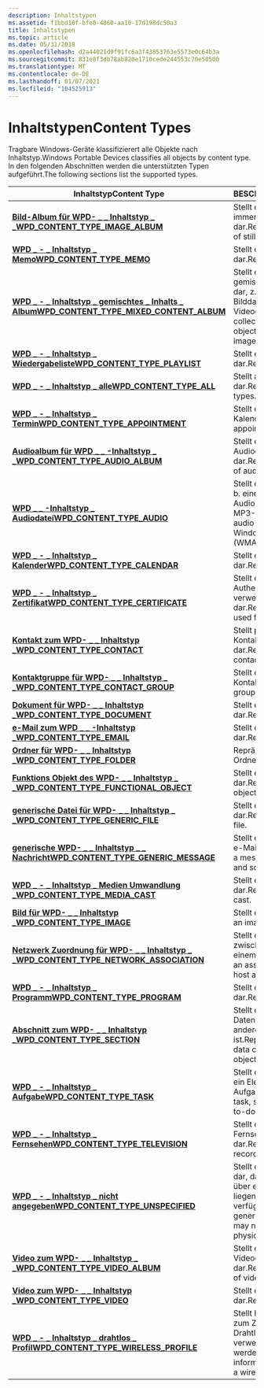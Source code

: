 ```yaml
---
description: Inhaltstypen
ms.assetid: f1bbd10f-bfe8-4860-aa10-17d198dc50a3
title: Inhaltstypen
ms.topic: article
ms.date: 05/31/2018
ms.openlocfilehash: d2a44021d9f91fc6a3f43853763e5573e0c64b3a
ms.sourcegitcommit: 831e8f3db78ab820e1710cede244553c70e50500
ms.translationtype: MT
ms.contentlocale: de-DE
ms.lasthandoff: 01/07/2021
ms.locfileid: "104525913"
---
```

# <a name="content-types"></a><span data-ttu-id="0bbae-103">Inhaltstypen</span><span class="sxs-lookup"><span data-stu-id="0bbae-103">Content Types</span></span>

<span data-ttu-id="0bbae-104">Tragbare Windows-Geräte klassifizierert alle Objekte nach Inhaltstyp.</span><span class="sxs-lookup"><span data-stu-id="0bbae-104">Windows Portable Devices classifies all objects by content type.</span></span> <span data-ttu-id="0bbae-105">In den folgenden Abschnitten werden die unterstützten Typen aufgeführt.</span><span class="sxs-lookup"><span data-stu-id="0bbae-105">The following sections list the supported types.</span></span>



| <span data-ttu-id="0bbae-106">Inhaltstyp</span><span class="sxs-lookup"><span data-stu-id="0bbae-106">Content Type</span></span>                                                                              | <span data-ttu-id="0bbae-107">BESCHREIBUNG</span><span class="sxs-lookup"><span data-stu-id="0bbae-107">Description</span></span>                                                                                 |
|-------------------------------------------------------------------------------------------|---------------------------------------------------------------------------------------------|
| [<span data-ttu-id="0bbae-108">**Bild-Album für WPD- \_ \_ Inhaltstyp \_ \_**</span><span class="sxs-lookup"><span data-stu-id="0bbae-108">**WPD\_CONTENT\_TYPE\_IMAGE\_ALBUM**</span></span>](wpd-content-type-image-album.md)                  | <span data-ttu-id="0bbae-109">Stellt eine Auflistung von immer noch Bildern dar.</span><span class="sxs-lookup"><span data-stu-id="0bbae-109">Represents a collection of still images.</span></span>                                                    |
| [<span data-ttu-id="0bbae-110">**WPD \_ - \_ Inhaltstyp \_ Memo**</span><span class="sxs-lookup"><span data-stu-id="0bbae-110">**WPD\_CONTENT\_TYPE\_MEMO**</span></span>](wpd-content-type-memo.md)                                 | <span data-ttu-id="0bbae-111">Stellt ein Memo dar.</span><span class="sxs-lookup"><span data-stu-id="0bbae-111">Represents a memo.</span></span>                                                                          |
| [<span data-ttu-id="0bbae-112">**WPD \_ - \_ Inhaltstyp \_ gemischtes \_ Inhalts \_ Album**</span><span class="sxs-lookup"><span data-stu-id="0bbae-112">**WPD\_CONTENT\_TYPE\_MIXED\_CONTENT\_ALBUM**</span></span>](wpd-content-type-mixed-content-album.md) | <span data-ttu-id="0bbae-113">Stellt eine Auflistung von gemischten Medienobjekten dar, z. b. Audiodateien, Bilddateien und Videodateien.</span><span class="sxs-lookup"><span data-stu-id="0bbae-113">Represents a collection of mixed media objects, for example, audio, image, and video files.</span></span> |
| [<span data-ttu-id="0bbae-114">**WPD \_ - \_ Inhaltstyp \_ Wiedergabeliste**</span><span class="sxs-lookup"><span data-stu-id="0bbae-114">**WPD\_CONTENT\_TYPE\_PLAYLIST**</span></span>](wpd-content-type-playlist.md)                         | <span data-ttu-id="0bbae-115">Stellt eine Wiedergabeliste dar.</span><span class="sxs-lookup"><span data-stu-id="0bbae-115">Represents a playlist.</span></span>                                                                      |
| [<span data-ttu-id="0bbae-116">**WPD \_ - \_ Inhaltstyp \_ alle**</span><span class="sxs-lookup"><span data-stu-id="0bbae-116">**WPD\_CONTENT\_TYPE\_ALL**</span></span>](wpd-content-type-all.md)                                   | <span data-ttu-id="0bbae-117">Stellt alle Objekttypen dar.</span><span class="sxs-lookup"><span data-stu-id="0bbae-117">Represents all object types.</span></span>                                                                |
| [<span data-ttu-id="0bbae-118">**WPD \_ - \_ Inhaltstyp \_ Termin**</span><span class="sxs-lookup"><span data-stu-id="0bbae-118">**WPD\_CONTENT\_TYPE\_APPOINTMENT**</span></span>](wpd-content-type-appointment.md)                   | <span data-ttu-id="0bbae-119">Stellt einen Termin in einem Kalender dar.</span><span class="sxs-lookup"><span data-stu-id="0bbae-119">Represents an appointment in a calendar.</span></span>                                                    |
| [<span data-ttu-id="0bbae-120">**Audioalbum für WPD \_ \_ -Inhaltstyp \_ \_**</span><span class="sxs-lookup"><span data-stu-id="0bbae-120">**WPD\_CONTENT\_TYPE\_AUDIO\_ALBUM**</span></span>](wpd-content-type-audio-album.md)                  | <span data-ttu-id="0bbae-121">Stellt eine Auflistung von Audiodateien dar.</span><span class="sxs-lookup"><span data-stu-id="0bbae-121">Represents a collection of audio files.</span></span>                                                     |
| [<span data-ttu-id="0bbae-122">**WPD \_ \_ -Inhaltstyp \_ Audiodatei**</span><span class="sxs-lookup"><span data-stu-id="0bbae-122">**WPD\_CONTENT\_TYPE\_AUDIO**</span></span>](wpd-content-type-audio.md)                               | <span data-ttu-id="0bbae-123">Stellt eine Audiodatei dar, z. b. eine Windows Media Audio (WMA) oder eine MP3-Datei.</span><span class="sxs-lookup"><span data-stu-id="0bbae-123">Represents an audio file, such as a Windows Media Audio (WMA) or MP3 file.</span></span>                  |
| [<span data-ttu-id="0bbae-124">**WPD \_ - \_ Inhaltstyp \_ Kalender**</span><span class="sxs-lookup"><span data-stu-id="0bbae-124">**WPD\_CONTENT\_TYPE\_CALENDAR**</span></span>](wpd-content-type-calendar.md)                         | <span data-ttu-id="0bbae-125">Stellt einen Kalender dar.</span><span class="sxs-lookup"><span data-stu-id="0bbae-125">Represents a calendar.</span></span>                                                                      |
| [<span data-ttu-id="0bbae-126">**WPD \_ - \_ Inhaltstyp \_ Zertifikat**</span><span class="sxs-lookup"><span data-stu-id="0bbae-126">**WPD\_CONTENT\_TYPE\_CERTIFICATE**</span></span>](wpd-content-type-certificate.md)                   | <span data-ttu-id="0bbae-127">Stellt ein für die Authentifizierung verwendetes Zertifikat dar.</span><span class="sxs-lookup"><span data-stu-id="0bbae-127">Represents a certificate used for authentication.</span></span>                                           |
| [<span data-ttu-id="0bbae-128">**Kontakt zum WPD- \_ \_ Inhaltstyp \_**</span><span class="sxs-lookup"><span data-stu-id="0bbae-128">**WPD\_CONTENT\_TYPE\_CONTACT**</span></span>](wpd-content-type-contact.md)                           | <span data-ttu-id="0bbae-129">Stellt persönliche Kontaktdaten dar.</span><span class="sxs-lookup"><span data-stu-id="0bbae-129">Represents personal contact data.</span></span>                                                           |
| [<span data-ttu-id="0bbae-130">**Kontaktgruppe für WPD- \_ \_ Inhaltstyp \_ \_**</span><span class="sxs-lookup"><span data-stu-id="0bbae-130">**WPD\_CONTENT\_TYPE\_CONTACT\_GROUP**</span></span>](wpd-content-type-contact-group.md)              | <span data-ttu-id="0bbae-131">Stellt eine Gruppe von Kontakten dar.</span><span class="sxs-lookup"><span data-stu-id="0bbae-131">Represents a group of contacts.</span></span>                                                             |
| [<span data-ttu-id="0bbae-132">**Dokument für WPD- \_ \_ Inhaltstyp \_**</span><span class="sxs-lookup"><span data-stu-id="0bbae-132">**WPD\_CONTENT\_TYPE\_DOCUMENT**</span></span>](wpd-content-type-document.md)                         | <span data-ttu-id="0bbae-133">Stellt ein Dokument dar.</span><span class="sxs-lookup"><span data-stu-id="0bbae-133">Represents a document.</span></span>                                                                      |
| [<span data-ttu-id="0bbae-134">**e-Mail zum WPD \_ \_ -Inhaltstyp \_**</span><span class="sxs-lookup"><span data-stu-id="0bbae-134">**WPD\_CONTENT\_TYPE\_EMAIL**</span></span>](wpd-content-type-email.md)                               | <span data-ttu-id="0bbae-135">Stellt eine e-Mail dar.</span><span class="sxs-lookup"><span data-stu-id="0bbae-135">Represents an e-mail.</span></span>                                                                       |
| [<span data-ttu-id="0bbae-136">**Ordner für WPD- \_ \_ Inhaltstyp \_**</span><span class="sxs-lookup"><span data-stu-id="0bbae-136">**WPD\_CONTENT\_TYPE\_FOLDER**</span></span>](wpd-content-type-folder.md)                             | <span data-ttu-id="0bbae-137">Repräsentiert einen Ordner.</span><span class="sxs-lookup"><span data-stu-id="0bbae-137">Represents a folder.</span></span>                                                                        |
| [<span data-ttu-id="0bbae-138">**Funktions Objekt des WPD- \_ \_ Inhaltstyp \_ \_**</span><span class="sxs-lookup"><span data-stu-id="0bbae-138">**WPD\_CONTENT\_TYPE\_FUNCTIONAL\_OBJECT**</span></span>](wpd-content-type-functional-object.md)      | <span data-ttu-id="0bbae-139">Stellt ein funktionales Objekt dar.</span><span class="sxs-lookup"><span data-stu-id="0bbae-139">Represents a functional object.</span></span>                                                             |
| [<span data-ttu-id="0bbae-140">**generische Datei für WPD- \_ \_ Inhaltstyp \_ \_**</span><span class="sxs-lookup"><span data-stu-id="0bbae-140">**WPD\_CONTENT\_TYPE\_GENERIC\_FILE**</span></span>](wpd-content-type-generic-file.md)                | <span data-ttu-id="0bbae-141">Stellt eine generische Datei dar.</span><span class="sxs-lookup"><span data-stu-id="0bbae-141">Represents a generic file.</span></span>                                                                  |
| [<span data-ttu-id="0bbae-142">**generische WPD- \_ \_ Inhaltstyp \_ \_ Nachricht**</span><span class="sxs-lookup"><span data-stu-id="0bbae-142">**WPD\_CONTENT\_TYPE\_GENERIC\_MESSAGE**</span></span>](wpd-content-type-generic-message.md)          | <span data-ttu-id="0bbae-143">Stellt eine Meldung (SMS, e-Mail usw.) dar.</span><span class="sxs-lookup"><span data-stu-id="0bbae-143">Represents a message (SMS, e-mail, and so on).</span></span>                                              |
| [<span data-ttu-id="0bbae-144">**WPD \_ - \_ Inhaltstyp \_ Medien Umwandlung \_**</span><span class="sxs-lookup"><span data-stu-id="0bbae-144">**WPD\_CONTENT\_TYPE\_MEDIA\_CAST**</span></span>](wpd-content-type-media-cast.md)                    | <span data-ttu-id="0bbae-145">Stellt einen Medien Cast dar.</span><span class="sxs-lookup"><span data-stu-id="0bbae-145">Represents a media cast.</span></span>                                                                    |
| [<span data-ttu-id="0bbae-146">**Bild für WPD- \_ \_ Inhaltstyp \_**</span><span class="sxs-lookup"><span data-stu-id="0bbae-146">**WPD\_CONTENT\_TYPE\_IMAGE**</span></span>](wpd-content-type-image.md)                               | <span data-ttu-id="0bbae-147">Stellt ein Bild dar.</span><span class="sxs-lookup"><span data-stu-id="0bbae-147">Represents an image.</span></span>                                                                        |
| [<span data-ttu-id="0bbae-148">**Netzwerk Zuordnung für WPD- \_ \_ Inhaltstyp \_ \_**</span><span class="sxs-lookup"><span data-stu-id="0bbae-148">**WPD\_CONTENT\_TYPE\_NETWORK\_ASSOCIATION**</span></span>](wpd-content-type-network-association.md)  | <span data-ttu-id="0bbae-149">Stellt eine Zuordnung zwischen einem Host und einem Gerät dar.</span><span class="sxs-lookup"><span data-stu-id="0bbae-149">Represents an association between a host and a device.</span></span>                                      |
| [<span data-ttu-id="0bbae-150">**WPD \_ - \_ Inhaltstyp \_ Programm**</span><span class="sxs-lookup"><span data-stu-id="0bbae-150">**WPD\_CONTENT\_TYPE\_PROGRAM**</span></span>](wpd-content-type-program.md)                           | <span data-ttu-id="0bbae-151">Stellt ein Programm dar.</span><span class="sxs-lookup"><span data-stu-id="0bbae-151">Represents a program.</span></span>                                                                       |
| [<span data-ttu-id="0bbae-152">**Abschnitt zum WPD- \_ \_ Inhaltstyp \_**</span><span class="sxs-lookup"><span data-stu-id="0bbae-152">**WPD\_CONTENT\_TYPE\_SECTION**</span></span>](wpd-content-type-section.md)                           | <span data-ttu-id="0bbae-153">Stellt einen Abschnitt von Daten dar, der in einem anderen Objekt enthalten ist.</span><span class="sxs-lookup"><span data-stu-id="0bbae-153">Represents a section of data contained in another object.</span></span>                                   |
| [<span data-ttu-id="0bbae-154">**WPD \_ - \_ Inhaltstyp \_ Aufgabe**</span><span class="sxs-lookup"><span data-stu-id="0bbae-154">**WPD\_CONTENT\_TYPE\_TASK**</span></span>](wpd-content-type-task.md)                                 | <span data-ttu-id="0bbae-155">Stellt eine Aufgabe dar, z. b. ein Element in einer Aufgabenliste.</span><span class="sxs-lookup"><span data-stu-id="0bbae-155">Represents a task, such as an item in a to-do list.</span></span>                                         |
| [<span data-ttu-id="0bbae-156">**WPD \_ - \_ Inhaltstyp \_ Fernsehen**</span><span class="sxs-lookup"><span data-stu-id="0bbae-156">**WPD\_CONTENT\_TYPE\_TELEVISION**</span></span>](wpd-content-type-television.md)                     | <span data-ttu-id="0bbae-157">Stellt eine Fernsehaufzeichnung dar.</span><span class="sxs-lookup"><span data-stu-id="0bbae-157">Represents a television recording.</span></span>                                                          |
| [<span data-ttu-id="0bbae-158">**WPD \_ - \_ Inhaltstyp \_ nicht angegeben**</span><span class="sxs-lookup"><span data-stu-id="0bbae-158">**WPD\_CONTENT\_TYPE\_UNSPECIFIED**</span></span>](wpd-content-type-unspecified.md)                   | <span data-ttu-id="0bbae-159">Stellt ein generisches Objekt dar, das möglicherweise über eine zugrunde liegende physische Datei verfügt.</span><span class="sxs-lookup"><span data-stu-id="0bbae-159">Represents a generic object that may or may not have an underlying physical file.</span></span>           |
| [<span data-ttu-id="0bbae-160">**Video zum WPD- \_ \_ Inhaltstyp \_ \_**</span><span class="sxs-lookup"><span data-stu-id="0bbae-160">**WPD\_CONTENT\_TYPE\_VIDEO\_ALBUM**</span></span>](wpd-content-type-video-album.md)                  | <span data-ttu-id="0bbae-161">Stellt eine Auflistung von Videodateien dar.</span><span class="sxs-lookup"><span data-stu-id="0bbae-161">Represents a collection of video files.</span></span>                                                     |
| [<span data-ttu-id="0bbae-162">**Video zum WPD- \_ \_ Inhaltstyp \_**</span><span class="sxs-lookup"><span data-stu-id="0bbae-162">**WPD\_CONTENT\_TYPE\_VIDEO**</span></span>](wpd-content-type-video.md)                               | <span data-ttu-id="0bbae-163">Stellt ein Video dar.</span><span class="sxs-lookup"><span data-stu-id="0bbae-163">Represents a video.</span></span>                                                                         |
| [<span data-ttu-id="0bbae-164">**WPD \_ - \_ Inhaltstyp \_ drahtlos \_ Profil**</span><span class="sxs-lookup"><span data-stu-id="0bbae-164">**WPD\_CONTENT\_TYPE\_WIRELESS\_PROFILE**</span></span>](wpd-content-type-wireless-profile.md)        | <span data-ttu-id="0bbae-165">Stellt Informationen dar, die zum Zugreifen auf ein Drahtlos Netzwerk verwendet werden.</span><span class="sxs-lookup"><span data-stu-id="0bbae-165">Represents information used to access a wireless network.</span></span>                                   |



 

 

 



